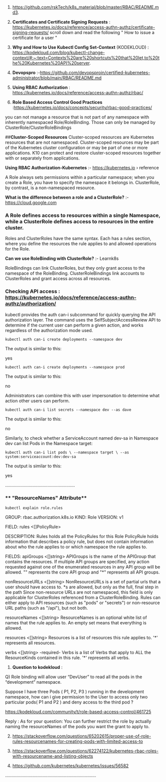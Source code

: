 1.   https://github.com/rskTech/k8s_material/blob/master/RBAC/README.md3. 

2.   __Certificates and Certificate Signing Requests__ : https://kubernetes.io/docs/reference/access-authn-authz/certificate-signing-requests/
scroll down and read the following " How to issue a certificate for a user   "

3.  **Why and How to Use Kubectl Config Set-Context** (KODEKLOUD) : https://kodekloud.com/blog/kubectl-change-context/#:~:text=Contexts%20are%20shortcuts%20that%20let,to%20the%20Kubernetes%20API%20server.

4. **Devopspro** :-https://github.com/devopsproin/certified-kubernetes-administrator/blob/main/RBAC/README.md  


5. **Using RBAC Authorization** : https://kubernetes.io/docs/reference/access-authn-authz/rbac/

6.  **Role Based Access Control Good Practices** :https://kubernetes.io/docs/concepts/security/rbac-good-practices/

you can not manage a resource that is not part of any namespace with inherently namespaced Role/RoleBinding. Those can only be managed by ClusterRole/ClusterRoleBindings

##**Cluster-Scoped Resources**
Cluster-scoped resources are Kubernetes resources that are not namespaced. Cluster-scoped resources may be part of the Kubernetes cluster configuration or may be part of one or more applications. K10 can protect and restore cluster-scoped resources together with or separately from applications.
 
 **Using RBAC Authorization-Kubernetes**  :- https://kubernetes.io › reference

A Role always sets permissions within a particular namespace; when you create a Role, you have to specify the namespace it belongs in. ClusterRole, by contrast, is a non-namespaced resource.

**What is the difference between a role and a ClusterRole?** :- https://cloud.google.com 

 ### A Role defines access to resources within a single Namespace, while a ClusterRole defines access to resources in the entire cluster. 
Roles and ClusterRoles have the same syntax. Each has a rules section, where you define the resources the rule applies to and allowed operations for the Role.

**Can we use RoleBinding with ClusterRole?** :- Learnk8s


RoleBindings can link ClusterRoles, but they only grant access to the namespace of the RoleBinding. 
ClusterRoleBindings link accounts to ClusterRoles and grant access across all resources.



### **Checking API access** : https://kubernetes.io/docs/reference/access-authn-authz/authorization/


kubectl provides the auth can-i subcommand for quickly querying the API authorization layer. The command uses the SelfSubjectAccessReview API to determine if the current user can perform a given action, and works regardless of the authorization mode used.

``
kubectl auth can-i create deployments --namespace dev
``

The output is similar to this:

yes

``
kubectl auth can-i create deployments --namespace prod
``

The output is similar to this:

no

Administrators can combine this with user impersonation to determine what action other users can perform.

``
kubectl auth can-i list secrets --namespace dev --as dave
``

The output is similar to this:

no

Similarly, to check whether a ServiceAccount named dev-sa in Namespace dev can list Pods in the Namespace target:

``
kubectl auth can-i list pods \
    --namespace target \
    --as system:serviceaccount:dev:dev-sa
``    
    
The output is similar to this:

yes

........................................................
### ** "ResourceNames" Attribute**

``
 kubectl explain role.rules
``

GROUP:      rbac.authorization.k8s.io
KIND:       Role
VERSION:    v1

FIELD: rules <[]PolicyRule>

DESCRIPTION:
    Rules holds all the PolicyRules for this Role
    PolicyRule holds information that describes a policy rule, but does not
    contain information about who the rule applies to or which namespace the
    rule applies to.
    
FIELDS:
  apiGroups     <[]string>
    APIGroups is the name of the APIGroup that contains the resources.  If
    multiple API groups are specified, any action requested against one of the
    enumerated resources in any API group will be allowed. "" represents the
    core API group and "*" represents all API groups.

  nonResourceURLs       <[]string>
    NonResourceURLs is a set of partial urls that a user should have access to.
    *s are allowed, but only as the full, final step in the path Since
    non-resource URLs are not namespaced, this field is only applicable for
    ClusterRoles referenced from a ClusterRoleBinding. Rules can either apply to
    API resources (such as "pods" or "secrets") or non-resource URL paths (such
    as "/api"),  but not both.

  resourceNames <[]string>
    ResourceNames is an optional white list of names that the rule applies to.
    An empty set means that everything is allowed.

  resources     <[]string>
    Resources is a list of resources this rule applies to. '*' represents all
    resources.

  verbs <[]string> -required-
    Verbs is a list of Verbs that apply to ALL the ResourceKinds contained in
    this rule. '*' represents all verbs.



1. **Question to kodekloud** : 

  Q) Role binding will allow user “DevUser” to read all the pods in the “development” namespace.

 Suppose I have three Pods ( P1, P2, P3 ) running in the development namespace, how can i give permission to the User to access only two particular pods( P1 and P2 ) and deny access to the third pod ?

https://kodekloud.com/community/t/role-based-access-control/461725

Reply : As for your question: You can further restrict the role by actually naming the resourceNames of the pods you want the grant to apply to.

2. https://stackoverflow.com/questions/65202615/proper-use-of-role-rules-resourcenames-for-creating-pods-with-limited-access-to

3. https://stackoverflow.com/questions/62274122/kubernetes-rbac-roles-with-resourcename-and-listing-objects

4. https://github.com/kubernetes/kubernetes/issues/56582
   
.........................................................................
